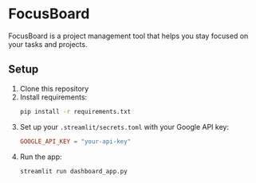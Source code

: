 # FocusBoard

FocusBoard is a project management tool that helps you stay focused on your tasks and projects.

## Setup

1. Clone this repository
2. Install requirements:
   ```bash
   pip install -r requirements.txt
   ```
3. Set up your `.streamlit/secrets.toml` with your Google API key:
   ```toml
   GOOGLE_API_KEY = "your-api-key"
   ```
4. Run the app:
   ```bash
   streamlit run dashboard_app.py
   ``` 
